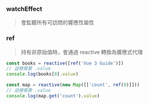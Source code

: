 
### watchEffect

> 會監聽所有可訪問的響應性屬性

### ref

> 持有非原始值時，會通過 reactive 轉換為響應式代理


```js
const books = reactive([ref('Vue 3 Guide')])
// 這裡需要 .value
console.log(books[0].value)

const map = reactive(new Map([['count', ref(0)]]))
// 這裡需要 .value
console.log(map.get('count').value)
```

